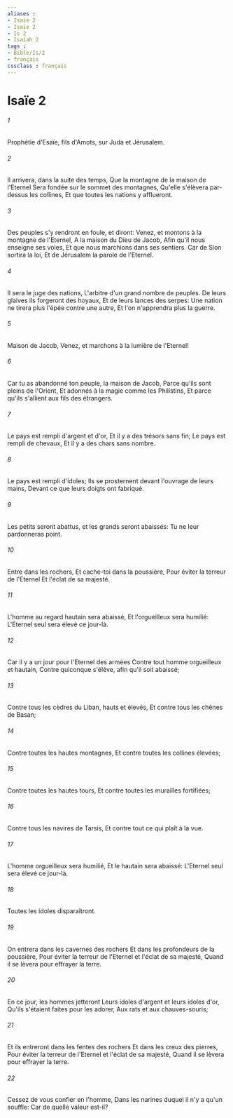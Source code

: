 ```yaml
---
aliases : 
- Isaïe 2
- Isaïe 2
- Is 2
- Isaiah 2
tags : 
- Bible/Is/2
- français
cssclass : français
---
```


# Isaïe 2

###### 1
Prophétie d'Esaïe, fils d'Amots, sur Juda et Jérusalem.
###### 2
Il arrivera, dans la suite des temps, Que la montagne de la maison de l'Eternel Sera fondée sur le sommet des montagnes, Qu'elle s'élèvera par-dessus les collines, Et que toutes les nations y afflueront.
###### 3
Des peuples s'y rendront en foule, et diront: Venez, et montons à la montagne de l'Eternel, A la maison du Dieu de Jacob, Afin qu'il nous enseigne ses voies, Et que nous marchions dans ses sentiers. Car de Sion sortira la loi, Et de Jérusalem la parole de l'Eternel.
###### 4
Il sera le juge des nations, L'arbitre d'un grand nombre de peuples. De leurs glaives ils forgeront des hoyaux, Et de leurs lances des serpes: Une nation ne tirera plus l'épée contre une autre, Et l'on n'apprendra plus la guerre.
###### 5
Maison de Jacob, Venez, et marchons à la lumière de l'Eternel!
###### 6
Car tu as abandonné ton peuple, la maison de Jacob, Parce qu'ils sont pleins de l'Orient, Et adonnés à la magie comme les Philistins, Et parce qu'ils s'allient aux fils des étrangers.
###### 7
Le pays est rempli d'argent et d'or, Et il y a des trésors sans fin; Le pays est rempli de chevaux, Et il y a des chars sans nombre.
###### 8
Le pays est rempli d'idoles; Ils se prosternent devant l'ouvrage de leurs mains, Devant ce que leurs doigts ont fabriqué.
###### 9
Les petits seront abattus, et les grands seront abaissés: Tu ne leur pardonneras point.
###### 10
Entre dans les rochers, Et cache-toi dans la poussière, Pour éviter la terreur de l'Eternel Et l'éclat de sa majesté.
###### 11
L'homme au regard hautain sera abaissé, Et l'orgueilleux sera humilié: L'Eternel seul sera élevé ce jour-là.
###### 12
Car il y a un jour pour l'Eternel des armées Contre tout homme orgueilleux et hautain, Contre quiconque s'élève, afin qu'il soit abaissé;
###### 13
Contre tous les cèdres du Liban, hauts et élevés, Et contre tous les chênes de Basan;
###### 14
Contre toutes les hautes montagnes, Et contre toutes les collines élevées;
###### 15
Contre toutes les hautes tours, Et contre toutes les murailles fortifiées;
###### 16
Contre tous les navires de Tarsis, Et contre tout ce qui plaît à la vue.
###### 17
L'homme orgueilleux sera humilié, Et le hautain sera abaissé: L'Eternel seul sera élevé ce jour-là.
###### 18
Toutes les idoles disparaîtront.
###### 19
On entrera dans les cavernes des rochers Et dans les profondeurs de la poussière, Pour éviter la terreur de l'Eternel et l'éclat de sa majesté, Quand il se lèvera pour effrayer la terre.
###### 20
En ce jour, les hommes jetteront Leurs idoles d'argent et leurs idoles d'or, Qu'ils s'étaient faites pour les adorer, Aux rats et aux chauves-souris;
###### 21
Et ils entreront dans les fentes des rochers Et dans les creux des pierres, Pour éviter la terreur de l'Eternel et l'éclat de sa majesté, Quand il se lèvera pour effrayer la terre.
###### 22
Cessez de vous confier en l'homme, Dans les narines duquel il n'y a qu'un souffle: Car de quelle valeur est-il?
